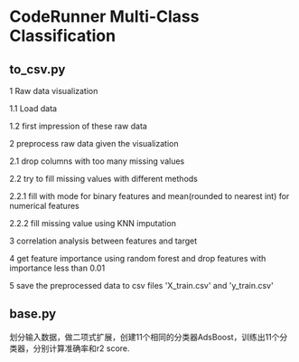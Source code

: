 # CodeRunner Multi-Class Classification

## to_csv.py

1 Raw data visualization

1.1 Load data

1.2 first impression of these raw data


2 preprocess raw data given the visualization

2.1 drop columns with too many missing values

2.2 try to fill missing values with different methods

2.2.1 fill with mode for binary features and mean(rounded to nearest int) for numerical features

2.2.2 fill missing value using KNN imputation


3 correlation analysis between features and target

4 get feature importance using random forest and drop features with importance less than 0.01

5 save the preprocessed data to csv files 'X_train.csv' and 'y_train.csv' 

## base.py

划分输入数据，做二项式扩展，创建11个相同的分类器AdsBoost，训练出11个分类器，分别计算准确率和r2 score.